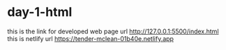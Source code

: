 # day-1-html
this is the link for developed web page url
http://127.0.0.1:5500/index.html
this is netlify url
https://tender-mclean-01b40e.netlify.app
